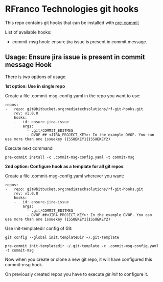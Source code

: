 # RFranco Technologies git hooks

This repo contains git hooks that can be installed with [pre-commit](https://pre-commit.com/)

List of available hooks:

- commit-msg hook: ensure jira issue is present in commit message.

## Usage: Ensure jira issue is present in commit message Hook

There is two options of usage:

**1st option: Use in single repo**

Create a file .commit-msg-config.yaml in the repo you want to use:

```
repos:
-   repo: git@bitbucket.org:mediatechsolutions/rf-git-hooks.git
    rev: v1.0.0
    hooks:
    -   id: ensure-jira-issue
        args:
          - .git/COMMIT_EDITMSG
          - DVOP ## <JIRA_PROJECT_KEY>: In the example DVOP. You can use more than one issuekey (ISSUEKEY1|ISSUEKEY2)
```
Execute next command

```
pre-commit install -c .commit-msg-config.yaml -t commit-msg
```


**2nd option: Configure hook as a template for all git repos**

Create a file .commit-msg-config.yaml wherever you want:

```
repos:
-   repo: git@bitbucket.org:mediatechsolutions/rf-git-hooks.git
    rev: v1.0.0
    hooks:
    -   id: ensure-jira-issue
        args:
          - .git/COMMIT_EDITMSG
          - DVOP ##<JIRA_PROJECT_KEY>: In the example DVOP. You can use more than one issuekey (ISSUEKEY1|ISSUEKEY2)
```
Use init-templatedir config of Git:

```
git config --global init.templateDir ~/.git-template

pre-commit init-templatedir ~/.git-template -c .commit-msg-config.yaml -t commit-msg
```
Now when you create or clone a new git repo, it will have configured this commit-msg hook.

On previously created repos you have to execute *git init* to configure it.
